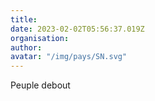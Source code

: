 ```yaml
---
title: 
date: 2023-02-02T05:56:37.019Z
organisation: 
author: 
avatar: "/img/pays/SN.svg"
---
```


Peuple debout